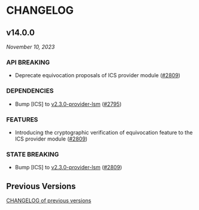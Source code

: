 # CHANGELOG

## v14.0.0

*November 10, 2023*

### API BREAKING

- Deprecate equivocation proposals of ICS provider module ([\#2809](https://github.com/cosmos/gaia/pull/2809))

### DEPENDENCIES

- Bump [ICS] to [v2.3.0-provider-lsm](https://github.com/cosmos/interchain-security/releases/tag/v2.3.0-provider-lsm) ([\#2795](https://github.com/cosmos/gaia/pull/2809))

### FEATURES

- Introducing the cryptographic verification of equivocation feature to the ICS provider module ([\#2809](https://github.com/cosmos/gaia/pull/2809))

### STATE BREAKING

- Bump [ICS] to [v2.3.0-provider-lsm](https://github.com/cosmos/interchain-security/releases/tag/v2.3.0-provider-lsm) ([\#2809](https://github.com/cosmos/gaia/pull/2809))

## Previous Versions

[CHANGELOG of previous versions](https://github.com/cosmos/gaia/blob/main/CHANGELOG.md)

